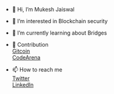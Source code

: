 - 👋 Hi, I’m Mukesh Jaiswal

- 👀 I’m interested in Blockchain security

- 🌱 I’m currently learning about Bridges

- 👷 Contribution <br>
      <a href = "https://gitcoin.co/mukeshjaiswal01/portfolio">Gitcoin </a>
      <br>
      <a href = "https://code423n4.com/leaderboard">CodeArena</a>

-  📫 How to reach me    <br>
  <a href = "https://twitter.com/MukeshJ_eth">Twitter</a> <br>
  <a href = "www.linkedin.com/in/mukesh-jaiswal-blockchaindeveloper">LinkedIn</a> 

<!---
MukeshJaiswal01/MukeshJaiswal01 is a ✨ special ✨ repository because its `README.md` (this file) appears on your GitHub profile.
You can click the Preview link to take a look at your changes.
--->
